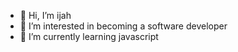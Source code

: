 - 👋 Hi, I’m ijah
- 👀 I’m interested in becoming a software developer
- 🌱 I’m currently learning javascript

<!---
greenjetta/greenjetta is a ✨ special ✨ repository because its `README.md` (this file) appears on your GitHub profile.
You can click the Preview link to take a look at your changes.
--->
